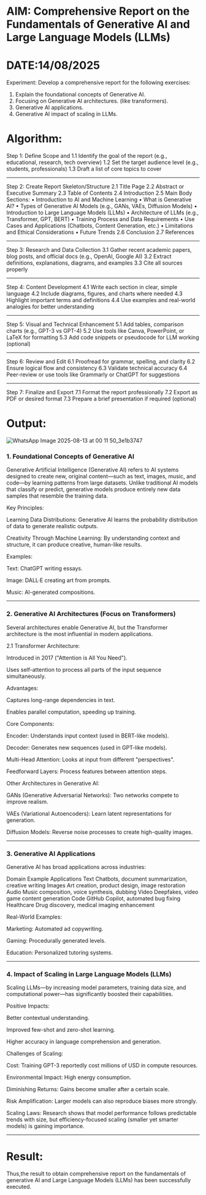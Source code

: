 # AIM: Comprehensive Report on the Fundamentals of Generative AI and Large Language Models (LLMs)
# DATE:14/08/2025

Experiment:
Develop a comprehensive report for the following exercises:
1.	Explain the foundational concepts of Generative AI. 
2.	Focusing on Generative AI architectures. (like transformers).
3.	Generative AI applications.
4.	Generative AI impact of scaling in LLMs.

# Algorithm: 
Step 1: Define Scope and 
1.1 Identify the goal of the report (e.g., educational, research, tech overview)
1.2 Set the target audience level (e.g., students, professionals)
1.3 Draft a list of core topics to cover
___
Step 2: Create Report Skeleton/Structure
2.1 Title Page
2.2 Abstract or Executive Summary
2.3 Table of Contents
2.4 Introduction
2.5 Main Body Sections:
•	Introduction to AI and Machine Learning
•	What is Generative AI?
•	Types of Generative AI Models (e.g., GANs, VAEs, Diffusion Models)
•	Introduction to Large Language Models (LLMs)
•	Architecture of LLMs (e.g., Transformer, GPT, BERT)
•	Training Process and Data Requirements
•	Use Cases and Applications (Chatbots, Content Generation, etc.)
•	Limitations and Ethical Considerations
•	Future Trends
2.6 Conclusion
2.7 References
________________________________________
Step 3: Research and Data Collection
3.1 Gather recent academic papers, blog posts, and official docs (e.g., OpenAI, Google AI)
3.2 Extract definitions, explanations, diagrams, and examples
3.3 Cite all sources properly
________________________________________
Step 4: Content Development
4.1 Write each section in clear, simple language
4.2 Include diagrams, figures, and charts where needed
4.3 Highlight important terms and definitions
4.4 Use examples and real-world analogies for better understanding
________________________________________
Step 5: Visual and Technical Enhancement
5.1 Add tables, comparison charts (e.g., GPT-3 vs GPT-4)
5.2 Use tools like Canva, PowerPoint, or LaTeX for formatting
5.3 Add code snippets or pseudocode for LLM working (optional)
________________________________________
Step 6: Review and Edit
6.1 Proofread for grammar, spelling, and clarity
6.2 Ensure logical flow and consistency
6.3 Validate technical accuracy
6.4 Peer-review or use tools like Grammarly or ChatGPT for suggestions
________________________________________
Step 7: Finalize and Export
7.1 Format the report professionally
7.2 Export as PDF or desired format
7.3 Prepare a brief presentation if required (optional)



# Output:

![WhatsApp Image 2025-08-13 at 00 11 50_3e1b3747](https://github.com/user-attachments/assets/6202371b-aca0-4c8b-8351-8aa44ad6688f)



### 1. Foundational Concepts of Generative AI
Generative Artificial Intelligence (Generative AI) refers to AI systems designed to create new, original content—such as text, images, music, and code—by learning patterns from large datasets.
Unlike traditional AI models that classify or predict, generative models produce entirely new data samples that resemble the training data.

Key Principles:

Learning Data Distributions: Generative AI learns the probability distribution of data to generate realistic outputs.

Creativity Through Machine Learning: By understanding context and structure, it can produce creative, human-like results.

Examples:

Text: ChatGPT writing essays.

Image: DALL·E creating art from prompts.

Music: AI-generated compositions.

---

### 2. Generative AI Architectures (Focus on Transformers)
Several architectures enable Generative AI, but the Transformer architecture is the most influential in modern applications.

2.1 Transformer Architecture:

Introduced in 2017 ("Attention is All You Need").

Uses self-attention to process all parts of the input sequence simultaneously.

Advantages:

Captures long-range dependencies in text.

Enables parallel computation, speeding up training.

Core Components:

Encoder: Understands input context (used in BERT-like models).

Decoder: Generates new sequences (used in GPT-like models).

Multi-Head Attention: Looks at input from different "perspectives".

Feedforward Layers: Process features between attention steps.

Other Architectures in Generative AI:

GANs (Generative Adversarial Networks): Two networks compete to improve realism.

VAEs (Variational Autoencoders): Learn latent representations for generation.

Diffusion Models: Reverse noise processes to create high-quality images.

---

### 3. Generative AI Applications
Generative AI has broad applications across industries:

Domain	Example Applications
Text	Chatbots, document summarization, creative writing
Images	Art creation, product design, image restoration
Audio	Music composition, voice synthesis, dubbing
Video	Deepfakes, video game content generation
Code	GitHub Copilot, automated bug fixing
Healthcare	Drug discovery, medical imaging enhancement

Real-World Examples:

Marketing: Automated ad copywriting.

Gaming: Procedurally generated levels.

Education: Personalized tutoring systems.

---

### 4. Impact of Scaling in Large Language Models (LLMs)

Scaling LLMs—by increasing model parameters, training data size, and computational power—has significantly boosted their capabilities.

Positive Impacts:

Better contextual understanding.

Improved few-shot and zero-shot learning.

Higher accuracy in language comprehension and generation.

Challenges of Scaling:

Cost: Training GPT-3 reportedly cost millions of USD in compute resources.

Environmental Impact: High energy consumption.

Diminishing Returns: Gains become smaller after a certain scale.

Risk Amplification: Larger models can also reproduce biases more strongly.

Scaling Laws: Research shows that model performance follows predictable trends with size, but efficiency-focused scaling (smaller yet smarter models) is gaining importance.

---


# Result:
Thus,the result to obtain comprehensive report on the fundamentals of generative AI and Large Language Models (LLMs) has been successfully executed.
